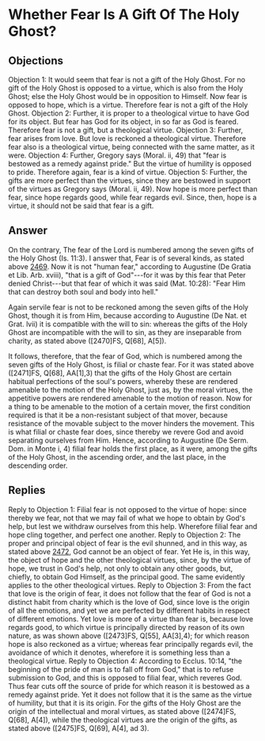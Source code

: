 # Whether Fear Is A Gift Of The Holy Ghost?
## Objections
Objection 1: It would seem that fear is not a gift of the Holy Ghost. For no gift of the Holy Ghost is opposed to a virtue, which is also from the Holy Ghost; else the Holy Ghost would be in opposition to Himself. Now fear is opposed to hope, which is a virtue. Therefore fear is not a gift of the Holy Ghost.
Objection 2: Further, it is proper to a theological virtue to have God for its object. But fear has God for its object, in so far as God is feared. Therefore fear is not a gift, but a theological virtue.
Objection 3: Further, fear arises from love. But love is reckoned a theological virtue. Therefore fear also is a theological virtue, being connected with the same matter, as it were.
Objection 4: Further, Gregory says (Moral. ii, 49) that "fear is bestowed as a remedy against pride." But the virtue of humility is opposed to pride. Therefore again, fear is a kind of virtue.
Objection 5: Further, the gifts are more perfect than the virtues, since they are bestowed in support of the virtues as Gregory says (Moral. ii, 49). Now hope is more perfect than fear, since hope regards good, while fear regards evil. Since, then, hope is a virtue, it should not be said that fear is a gift.
## Answer
On the contrary, The fear of the Lord is numbered among the seven gifts of the Holy Ghost (Is. 11:3).
I answer that, Fear is of several kinds, as stated above [2469](A[2]). Now it is not "human fear," according to Augustine (De Gratia et Lib. Arb. xviii), "that is a gift of God"---for it was by this fear that Peter denied Christ---but that fear of which it was said (Mat. 10:28): "Fear Him that can destroy both soul and body into hell."

Again servile fear is not to be reckoned among the seven gifts of the Holy Ghost, though it is from Him, because according to Augustine (De Nat. et Grat. lvii) it is compatible with the will to sin: whereas the gifts of the Holy Ghost are incompatible with the will to sin, as they are inseparable from charity, as stated above ([2470]FS, Q[68], A[5]).

It follows, therefore, that the fear of God, which is numbered among the seven gifts of the Holy Ghost, is filial or chaste fear. For it was stated above ([2471]FS, Q[68], AA[1],3) that the gifts of the Holy Ghost are certain habitual perfections of the soul's powers, whereby these are rendered amenable to the motion of the Holy Ghost, just as, by the moral virtues, the appetitive powers are rendered amenable to the motion of reason. Now for a thing to be amenable to the motion of a certain mover, the first condition required is that it be a non-resistant subject of that mover, because resistance of the movable subject to the mover hinders the movement. This is what filial or chaste fear does, since thereby we revere God and avoid separating ourselves from Him. Hence, according to Augustine (De Serm. Dom. in Monte i, 4) filial fear holds the first place, as it were, among the gifts of the Holy Ghost, in the ascending order, and the last place, in the descending order.
## Replies
Reply to Objection 1: Filial fear is not opposed to the virtue of hope: since thereby we fear, not that we may fail of what we hope to obtain by God's help, but lest we withdraw ourselves from this help. Wherefore filial fear and hope cling together, and perfect one another.
Reply to Objection 2: The proper and principal object of fear is the evil shunned, and in this way, as stated above [2472](A[1]), God cannot be an object of fear. Yet He is, in this way, the object of hope and the other theological virtues, since, by the virtue of hope, we trust in God's help, not only to obtain any other goods, but, chiefly, to obtain God Himself, as the principal good. The same evidently applies to the other theological virtues.
Reply to Objection 3: From the fact that love is the origin of fear, it does not follow that the fear of God is not a distinct habit from charity which is the love of God, since love is the origin of all the emotions, and yet we are perfected by different habits in respect of different emotions. Yet love is more of a virtue than fear is, because love regards good, to which virtue is principally directed by reason of its own nature, as was shown above ([2473]FS, Q[55], AA[3],4); for which reason hope is also reckoned as a virtue; whereas fear principally regards evil, the avoidance of which it denotes, wherefore it is something less than a theological virtue.
Reply to Objection 4: According to Ecclus. 10:14, "the beginning of the pride of man is to fall off from God," that is to refuse submission to God, and this is opposed to filial fear, which reveres God. Thus fear cuts off the source of pride for which reason it is bestowed as a remedy against pride. Yet it does not follow that it is the same as the virtue of humility, but that it is its origin. For the gifts of the Holy Ghost are the origin of the intellectual and moral virtues, as stated above ([2474]FS, Q[68], A[4]), while the theological virtues are the origin of the gifts, as stated above ([2475]FS, Q[69], A[4], ad 3).
